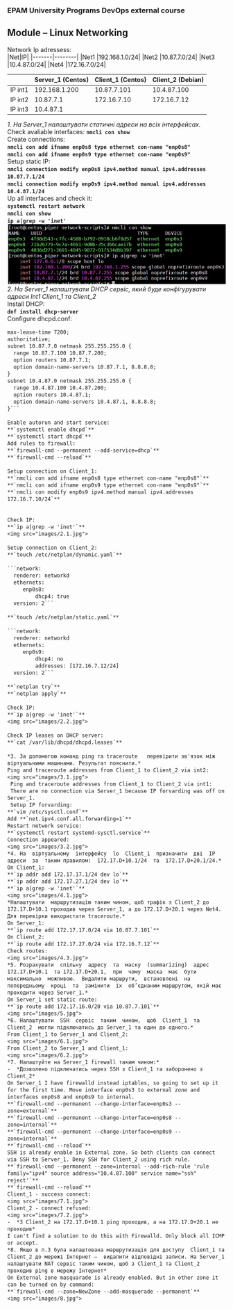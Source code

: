 ### EPAM University Programs DevOps external course  
## Module – Linux Networking  
Network Ip adressess:  
|Net|IP|
|-------|--------|
|Net1 |192.168.1.0/24|
|Net2 |10.87.7.0/24|
|Net3 |10.4.87.0/24|
|Net4 |172.16.7.0/24|

|       |Server_1 (Centos)|Client_1 (Centos)  |Client_2 (Debian)|
|-------|-----------------|-------------------|-----------------|
|IP int1|192.168.1.200	  |	10.87.7.101		  |10.4.87.100|
|IP int2|10.87.7.1	 	  |172.16.7.10		  |172.16.7.12|
|IP int3|10.4.87.1	  	  |			 		  |			|

*1. На Server_1 налаштувати статичні адреси на всіх інтерфейсах.*  
Check avaliable interfaces: **`nmcli con show`**  
Create connections:  
**`nmcli con add ifname enp0s8 type ethernet con-name "enp0s8"`**  
**`nmcli con add ifname enp0s9 type ethernet con-name "enp0s9"`**  
Setup static IP:  
**`nmcli connection modify enp0s8 ipv4.method manual ipv4.addresses 10.87.7.1/24`**  
**`nmcli connection modify enp0s9 ipv4.method manual ipv4.addresses 10.4.87.1/24`**  
Up all interfaces and check it:  
**`systemctl restart network`**  
**`nmcli con show`**  
**`ip a|grep -w 'inet'`**  
<img src="images/1.jpg">  
*2. На  Server_1  налаштувати  DHCP  сервіс,  який  буде  конфігурувати  адреси  Int1 Client_1 та Client_2*  
Install DHCP:  
**`dnf install dhcp-server`**  
Configure dhcpd.conf:  
```default-lease-time 600;
max-lease-time 7200;
authoritative;
subnet 10.87.7.0 netmask 255.255.255.0 {
  range 10.87.7.100 10.87.7.200;
  option routers 10.87.7.1;
  option domain-name-servers 10.87.7.1, 8.8.8.8;
}
subnet 10.4.87.0 netmask 255.255.255.0 {
  range 10.4.87.100 10.4.87.200;
  option routers 10.4.87.1;
  option domain-name-servers 10.4.87.1, 8.8.8.8;
}```  

Enable autorun and start service:  
**`systemctl enable dhcpd`**  
**`systemctl start dhcpd`**  
Add rules to firewall:  
**`firewall-cmd --permanent --add-service=dhcp`**  
**`firewall-cmd --reload`**  

Setup connection on Client_1:  
**`nmcli con add ifname enp0s8 type ethernet con-name "enp0s8"`**  
**`nmcli con add ifname enp0s9 type ethernet con-name "enp0s9"`**  
**`nmcli con modify enp0s9 ipv4.method manual ipv4.addresses 172.16.7.10/24`**  


Check IP:  
**`ip a|grep -w 'inet'`**  
<img src="images/2.1.jpg">  

Setup connection on Client_2:
**`touch /etc/netplan/dynamic.yaml`**  

```network:
  renderer: networkd
  ethernets:
     enp0s8:
         dhcp4: true
  version: 2```

**`touch /etc/netplan/static.yaml`**  

```network:
  renderer: networkd
  ethernets:
     enp0s9:
         dhcp4: no
		 addresses: [172.16.7.12/24]
  version: 2```

**`netplan try`**  
**`netplan apply`**  

Check IP:  
**`ip a|grep -w 'inet'`**  
<img src="images/2.2.jpg">  

Check IP leases on DHCP server:  
**`cat /var/lib/dhcpd/dhcpd.leases`**  

*3. За допомогою команд ping та traceroute   перевірити зв'язок між віртуальними машинами. Результат пояснити.*  
Ping and traceroute addresses from Client_1 to Client_2 via int2:  
<img src="images/3.1.jpg">  
 Ping and traceroute addresses from Client_1 to Client_2 via int1:  
 There are no connection via Server_1 because IP forvarding was off on Server_1.  
 Setup IP forvarding:  
**`vim /etc/sysctl.conf`**  
Add **`net.ipv4.conf.all.forwarding=1`**  
Restart network service:  
**`systemctl restart systemd-sysctl.service`**  
Connection appeared:  
<img src="images/3.2.jpg">  
*4. На  віртуальному  інтерфейсу  lo  Client_1  призначити  дві  ІР  адреси  за  таким правилом:  172.17.D+10.1/24  та  172.17.D+20.1/24.*  
On Client_1:  
**`ip addr add 172.17.17.1/24 dev lo`**  
**`ip addr add 172.17.27.1/24 dev lo`**  
**`ip a|grep -w 'inet'`**  
<img src="images/4.1.jpg">   
*Налаштувати  маршрутизацію таким чином, щоб трафік з Client_2 до 172.17.D+10.1 проходив через Server_1, а до 172.17.D+20.1 через Net4. Для перевірки використати traceroute.*  
On Server_1:  
**`ip route add 172.17.17.0/24 via 10.87.7.101`**  
On Client_2:  
**`ip route add 172.17.27.0/24 via 172.16.7.12`**   
Check routes:  
<img src="images/4.3.jpg">  
*5. Розрахувати  спільну  адресу  та  маску  (summarizing)  адрес  172.17.D+10.1  та 172.17.D+20.1,  при  чому  маска  має  бути  максимально  можливою.  Видалити маршрути,  встановлені  на  попередньому  кроці  та  замінити  їх  об’єднаним маршрутом, якій має проходити через Server_1.*  
On Server_1 set static route:  
**`ip route add 172.17.16.0/20 via 10.87.7.101`**  
<img src="images/5.jpg">  
*6. Налаштувати  SSH  сервіс  таким  чином,  щоб  Client_1  та  Client_2  могли підключатись до Server_1 та один до одного.*  
From Client_1 to Server_1 and Client_2:  
<img src="images/6.1.jpg">  
From Client_2 to Server_1 and Client_1:  
<img src="images/6.2.jpg">  
*7. Налаштуйте на Server_1 firewall таким чином:*  
-  *Дозволено підключатись через SSH з Client_1 та заборонено з Client_2*  
On Server_1 I have firewalld instead iptables, so going to set up it for the first time. Move interface enp0s3 to external zone and interfaces enp0s8 and enp0s9 to internal.  
**`firewall-cmd --permanent --change-interface=enp0s3 --zone=external`**  
**`firewall-cmd --permanent --change-interface=enp0s8 --zone=internal`**  
**`firewall-cmd --permanent --change-interface=enp0s9 --zone=internal`**  
**`firewall-cmd --reload`**  
SSH is already enable in External zone. So both clients can connect via SSH to Server_1. Deny SSH for Client_2 using rich rule.  
**`firewall-cmd --permanent --zone=internal --add-rich-rule 'rule family="ipv4" source address="10.4.87.100" service name="ssh" reject'`**  
**`firewall-cmd --reload`**  
Client_1 - success connect:  
<img src="images/7.1.jpg">  
Client_2 - connect refused:  
<img src="images/7.2.jpg">  
-  *З Client_2 на 172.17.D+10.1 ping проходив, а на 172.17.D+20.1 не проходив*  
I can't find a solution to do this with Firewalld. Only block all ICMP or accept.  
*8. Якщо в п.3 була налаштована маршрутизація для доступу  Client_1 та Client_2 до мережі Інтернет –  видалити відповідні записи. На Server_1  налаштувати NAT сервіс таким чином, щоб з Client_1 та Client_2 проходив ping в мережу Інтернет*  
On External zone masquarade is already enabled. But in other zone it can be turned on by command:  
**`firewall-cmd --zone=NewZone --add-masquerade --permanent`**  
<img src="images/8.jpg">  